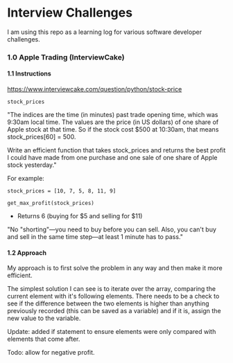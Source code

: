 # Interview Challenges

I am using this repo as a learning log for various software developer challenges.

### 1.0 Apple Trading (InterviewCake)

#### 1.1 Instructions

https://www.interviewcake.com/question/python/stock-price

`stock_prices`

"The indices are the time (in minutes) past trade opening time, which was 9:30am local time.
The values are the price (in US dollars) of one share of Apple stock at that time.
So if the stock cost $500 at 10:30am, that means stock_prices[60] = 500.

Write an efficient function that takes stock_prices and returns the best profit I could have made from one purchase and one sale of one share of Apple stock yesterday."

For example:

```
stock_prices = [10, 7, 5, 8, 11, 9]

get_max_profit(stock_prices)
```
-  Returns 6 (buying for $5 and selling for $11)

"No "shorting"—you need to buy before you can sell. Also, you can't buy and sell in the same time step—at least 1 minute has to pass."

#### 1.2 Approach

My approach is to first solve the problem in any way and then make it more efficient.

The simplest solution I can see is to iterate over the array, comparing the current element with it's following elements. There needs to be a check to see if the difference between the two elements is higher than anything previously recorded (this can be saved as a variable) and if it is, assign the new value to the variable.

Update: added if statement to ensure elements were only compared with elements that come after.

Todo: allow for negative profit.
